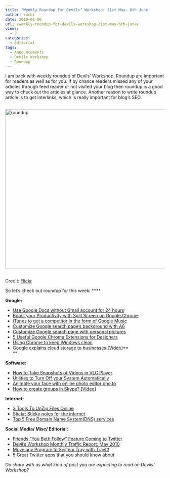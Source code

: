 ```yaml
---
title: 'Weekly Roundup for Devils’ Workshop: 31st May– 6th June'
author: ruchi
date: 2010-06-06
url: /weekly-roundup-for-devils-workshop-31st-may-6th-june/
views:
  - 8
categories:
  - Editorial
tags:
  - Announcements
  - Devils Workshop
  - Roundup
---
```

I am back with weekly roundup of Devils’ Workshop. Roundup are important for readers as well as for you. If by chance readers missed any of your articles through feed reader or not visited your blog then roundup is a good way to check out the articles at glance. Another reason to write roundup article is to get interlinks, which is really important for blog’s SEO.

<img class="wp-image-52433" style="float: none;margin: 15px auto;border-width: 0px" src="http://cdn.devilsworkshop.org/files/2010/06/roundup.jpg" border="0" alt="roundup" width="506" height="506" />

Credit: <a href="http://www.flickr.com/photos/30928442@N08/3668169284" onclick="_gaq.push(['_trackEvent', 'outbound-article', 'http://www.flickr.com/photos/30928442@N08/3668169284', 'Flickr']);" target="_blank">Flickr</a>

So let’s check out roundup for this week: ****

**Google:**

  * [Use Google Docs without Gmail account for 24 hours][1]
  * [Boost your Productivity with Split Screen on Google Chrome][2]
  * [iTunes to get a competitor in the form of Google Music][3]
  * [Customize Google search page’s background with A6][4]
  * [Customize Google search page with personal pictures][5]
  * [5 Useful Google Chrome Extensions for Designers][6]
  * [Using Chrome to keep Windows clean][7]
  * [Google explains cloud storage to businesses [Video]][8]**  
    **

**Software:**

  * [How to Take Snapshots of Videos in VLC Player][9]
  * [Utilities to Turn Off your System Automatically][10]
  * [Animate your face with online photo editor pho.to][11]
  * [How to create groups in Skype? [Video]][12]

**Internet:**

  * [3 Tools To UnZip Files Online][13]
  * [Stickr: Sticky notes for the internet][14]
  * [Top 5 Free Domain Name System(DNS) services][15]

**Social Media/ Misc/ Editorial:**

  * [Friends “You Both Follow” Feature Coming to Twitter][16]
  * [Devil’s Workshop Monthly Traffic Report: May 2010][17]
  * [Move any Program to System Tray with TrayIt!][18]
  * [5 Great Twitter apps that you should know about][19]

*Do share with us what kind of post you are expecting to read on Devils’ Workshop?*

 [1]: http://devilsworkshop.org/use-google-docs-without-gmail-account-for-24-hours/
 [2]: http://devilsworkshop.org/boost-your-productivity-with-split-screen-on-google-chrome/
 [3]: http://devilsworkshop.org/itunes-to-get-a-competitor-in-the-form-of-google-music/
 [4]: http://devilsworkshop.org/customized-google-search-pages-background-with-a6/
 [5]: http://devilsworkshop.org/customize-google-search-page-with-personal-pictures/
 [6]: http://devilsworkshop.org/5-useful-google-chrome-extensions-for-designers/
 [7]: http://devilsworkshop.org/using-chrome-to-keep-windows-clean/
 [8]: http://devilsworkshop.org/google-explains-cloud-storage-to-businesses-video/
 [9]: http://devilsworkshop.org/how-to-take-snapshots-of-videos-in-vlc-player/
 [10]: http://devilsworkshop.org/utilities-to-turn-off-your-system-automatically/
 [11]: http://devilsworkshop.org/animate-your-face-with-online-photo-editor-pho-to/
 [12]: http://devilsworkshop.org/how-to-create-groups-in-skype-video/
 [13]: http://devilsworkshop.org/3-tools-to-unzip-files-online/
 [14]: http://devilsworkshop.org/stickr-sticky-notes-for-the-internet/
 [15]: http://devilsworkshop.org/top-5-free-domain-name-systemdns-services/
 [16]: http://devilsworkshop.org/friends-you-both-follow-feature-coming-to-twitter/
 [17]: http://devilsworkshop.org/devils-workshop-monthly-traffic-report-may-2010/
 [18]: http://devilsworkshop.org/move-any-program-to-system-tray-with-trayit/
 [19]: http://devilsworkshop.org/5-great-twitter-apps-that-you-should-know-about/
